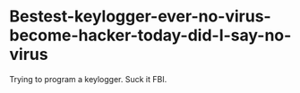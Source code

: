 # Bestest-keylogger-ever-no-virus-become-hacker-today-did-I-say-no-virus
Trying to program a keylogger.
Suck it FBI.

